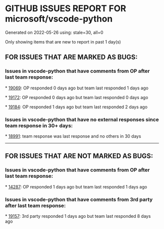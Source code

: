 
# GITHUB ISSUES REPORT FOR microsoft/vscode-python


Generated on 2022-05-26 using: stale=30, all=0


Only showing items that are new to report in past 1 day(s)


## FOR ISSUES THAT ARE MARKED AS BUGS:


### Issues in vscode-python that have comments from OP after last team response:


\* [19069](https://github.com/microsoft/vscode-python/issues/19069 "Pytest fails to use the correct conda environment path for testing"): OP responded 0 days ago but team last responded 1 days ago

\* [19172](https://github.com/microsoft/vscode-python/issues/19172 "conda environments keep disappearing when `conda run` is not supported"): OP responded 0 days ago but team last responded 0 days ago

\* [19184](https://github.com/microsoft/vscode-python/issues/19184 "envFile underscore variables don't make it to os.environ"): OP responded 1 days ago but team last responded 2 days ago

### Issues in vscode-python that have no external responses since team response in 30+ days:


\* [18991](https://github.com/microsoft/vscode-python/issues/18991 "Module in Python"): team response was last response and no others in 30 days

---

## FOR ISSUES THAT ARE NOT MARKED AS BUGS:


### Issues in vscode-python that have comments from OP after last team response:


\* [14287](https://github.com/microsoft/vscode-python/issues/14287 "Activate selected directory's environment within a multi-root workspace with different environments"): OP responded 1 days ago but team last responded 1 days ago

### Issues in vscode-python that have comments from 3rd party after last team response:


\* [19157](https://github.com/microsoft/vscode-python/issues/19157 "Add `python.linting.<linter>UseInterpreter` or similar option for linters"): 3rd party responded 1 days ago but team last responded 8 days ago
